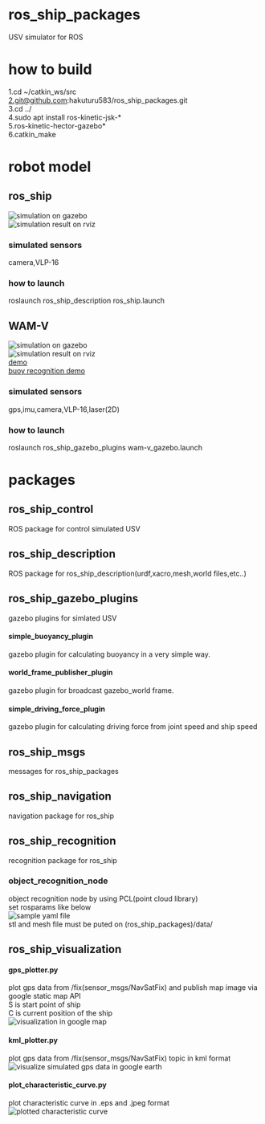 # ros_ship_packages  
USV simulator for ROS  

# how to build
1.cd ~/catkin_ws/src  
2.git@github.com:hakuturu583/ros_ship_packages.git  
3.cd ../  
4.sudo apt install ros-kinetic-jsk-*    
5.ros-kinetic-hector-gazebo*  
6.catkin_make  
# robot model
## ros_ship
![simulation on gazebo](https://github.com/hakuturu583/ros_ship_packages/blob/master/images/gazebo.png)  
![simulation result on rviz](https://github.com/hakuturu583/ros_ship_packages/blob/master/images/rviz.png)  

### simulated sensors
camera,VLP-16

### how to launch
roslaunch ros_ship_description ros_ship.launch

## WAM-V
![simulation on gazebo](https://github.com/hakuturu583/ros_ship_packages/blob/master/images/wam-v_gazebo.png)  
![simulation result on rviz](https://github.com/hakuturu583/ros_ship_packages/blob/master/images/wam-v_rviz.png)  
[demo](https://www.youtube.com/watch?v=tQ_12pDbhCQ&feature=youtu.be)  
[buoy recognition demo](https://youtu.be/tgicLday-1E)

### simulated sensors
gps,imu,camera,VLP-16,laser(2D)  

### how to launch
roslaunch ros_ship_gazebo_plugins wam-v_gazebo.launch

# packages
## ros_ship_control  
ROS package for control simulated USV  

## ros_ship_description
ROS package for ros_ship_description(urdf,xacro,mesh,world files,etc..)  

## ros_ship_gazebo_plugins  
gazebo plugins for simlated USV  
#### simple_buoyancy_plugin  
gazebo plugin for calculating buoyancy in a very simple way.  
#### world_frame_publisher_plugin  
gazebo plugin for broadcast gazebo_world frame.  
#### simple_driving_force_plugin  
gazebo plugin for calculating driving force from joint speed and ship speed  

## ros_ship_msgs
messages for ros_ship_packages  

## ros_ship_navigation  
navigation package for ros_ship  

## ros_ship_recognition  
recognition package for ros_ship
### object_recognition_node
object recognition node by using PCL(point cloud library)  
set rosparams like below  
![sample yaml file](https://github.com/hakuturu583/ros_ship_packages/blob/master/images/ros_ship_recognition_yaml.png)  
stl and mesh file must be puted on (ros_ship_packages)/data/  

## ros_ship_visualization  
#### gps_plotter.py  
plot gps data from /fix(sensor_msgs/NavSatFix) and publish map image via google static map API  
S is start point of ship  
C is current position of the ship    
![visualization in google map](https://github.com/hakuturu583/ros_ship_packages/blob/master/images/map_image_2.png)     
#### kml_plotter.py  
plot gps data from /fix(sensor_msgs/NavSatFix) topic in kml format  
![visualize simulated gps data in google earth](https://github.com/hakuturu583/ros_ship_packages/blob/master/images/kml-plotter-node.png)  
#### plot_characteristic_curve.py  
plot characteristic curve  in .eps and .jpeg format  
![plotted characteristic curve](https://github.com/hakuturu583/ros_ship_packages/blob/master/images/characteristic_curve.jpg)  
